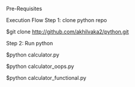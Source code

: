 Pre-Requisites

Execution Flow
Step 1: clone python repo 

$git clone http://github.com/akhilvaka2/python.git

Step 2: Run python 

$python calculator.py 

$python calculator_oops.py

$python calculator_functional.py



